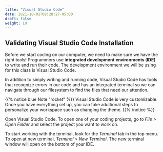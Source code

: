 ```yaml
---
title: "Visual Studio Code"
date: 2021-10-01T09:28:27-05:00
draft: false
weight: 10
---
```


## Validating Visual Studio Code Installation

Before we start coding on our computer, we need to make sure we have the right tools! Programmers use **integrated development environments (IDE)** to write and run their code. The development environment we will be using for this class is Visual Studio Code.

In addition to simply writing and running code, Visual Studio Code has tools that recognize errors in our code and has an integrated terminal so we can navigate through our filesystem to find the files that need our attention.

{{% notice blue Note "rocket" %}}
Visual Studio Code is very customizable. Once you have everything set up, you can take additional steps to personalize your workspace such as changing the theme.
{{% /notice %}}

Open Visual Studio Code. To open one of your coding projects, go to _File > Open Folder_ and select the project you want to work on.

To start working with the terminal, look for the _Terminal_ tab in the top menu.  To open at new terminal,  _Terminal > New Terminal_. The new terminal window will open on the bottom of your IDE.


